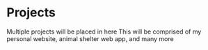 # Projects
Multiple projects will be placed in here
This will be comprised of my personal website, animal shelter web app, and many more
